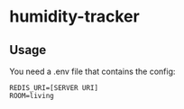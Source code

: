 # humidity-tracker
## Usage
You need a .env file that contains the config:
```
REDIS_URI=[SERVER URI]
ROOM=living
```